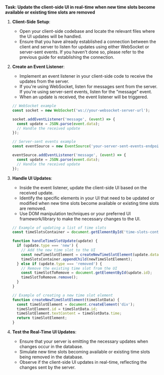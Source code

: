 


**Task: Update the client-side UI in real-time when new time slots become available or existing time slots are removed**

1. **Client-Side Setup**:
   - Open your client-side codebase and locate the relevant files where the UI updates will be handled.
   - Ensure that you have already established a connection between the client and server to listen for updates using either WebSocket or server-sent events. If you haven't done so, please refer to the previous guide for establishing the connection.

2. **Create an Event Listener**:
   - Implement an event listener in your client-side code to receive the updates from the server.
   - If you're using WebSocket, listen for messages sent from the server. If you're using server-sent events, listen for the "message" event.
   - When an update is received, the event listener will be triggered.

   ```javascript
   // WebSocket example
   const socket = new WebSocket('ws://your-websocket-server-url');

   socket.addEventListener('message', (event) => {
     const update = JSON.parse(event.data);
     // Handle the received update
   });

   // Server-sent events example
   const eventSource = new EventSource('your-server-sent-events-endpoint');

   eventSource.addEventListener('message', (event) => {
     const update = JSON.parse(event.data);
     // Handle the received update
   });
   ```

3. **Handle UI Updates**:
   - Inside the event listener, update the client-side UI based on the received update.
   - Identify the specific elements in your UI that need to be updated or modified when new time slots become available or existing time slots are removed.
   - Use DOM manipulation techniques or your preferred UI framework/library to make the necessary changes to the UI.

   ```javascript
   // Example of updating a list of time slots
   const timeSlotsContainer = document.getElementById('time-slots-container');

   function handleTimeSlotUpdate(update) {
     if (update.type === 'new') {
       // Add the new time slot to the UI
       const newTimeSlotElement = createNewTimeSlotElement(update.data);
       timeSlotsContainer.appendChild(newTimeSlotElement);
     } else if (update.type === 'removed') {
       // Remove the existing time slot from the UI
       const timeSlotToRemove = document.getElementById(update.id);
       timeSlotToRemove.remove();
     }
   }

   // Example of creating a new time slot element
   function createNewTimeSlotElement(timeSlotData) {
     const timeSlotElement = document.createElement('div');
     timeSlotElement.id = timeSlotData.id;
     timeSlotElement.textContent = timeSlotData.time;
     return timeSlotElement;
   }
   ```

4. **Test the Real-Time UI Updates**:
   - Ensure that your server is emitting the necessary updates when changes occur in the database.
   - Simulate new time slots becoming available or existing time slots being removed in the database.
   - Observe if the client-side UI updates in real-time, reflecting the changes sent by the server.

